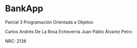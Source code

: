 # BankApp

Parcial 3 Programación Orientada a Objetos

Carlos Andrés De La Rosa Echeverria
Juan Pablo Álvarez Petro

NRC: 2138
